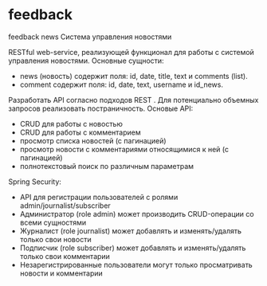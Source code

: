 # feedback

feedback news
Система управления новостями

 RESTful web-service, реализующей функционал для работы с
системой управления новостями.
Основные сущности:
- news (новость) содержит поля: id, date, title, text и comments (list).
- comment содержит поля: id, date, text, username и id_news.


 Разработать API согласно подходов REST . Для потенциально
объемных запросов реализовать постраничность. Основые API:
- CRUD для работы с новостью
- CRUD для работы с комментарием
- просмотр списка новостей (с пагинацией)
- просмотр новости с комментариями относящимися к ней (с пагинацией)
- полнотекстовый поиск по различным параметрам



 Spring Security:
- API для регистрации пользователей с ролями admin/journalist/subscriber
- Администратор (role admin) может производить CRUD-операции со всеми
сущностями
- Журналист (role journalist) может добавлять и изменять/удалять только свои
новости
- Подписчик (role subscriber) может добавлять и изменять/удалять только свои
комментарии
- Незарегистрированные пользователи могут только просматривать новости и
комментарии


